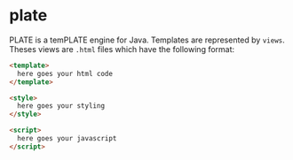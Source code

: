 # plate
PLATE is a temPLATE engine for Java. Templates are represented by `views`. Theses views are `.html` files which have the following format:

```html
<template>
  here goes your html code
</template>

<style>
  here goes your styling
</style>

<script>
  here goes your javascript
</script>
```
